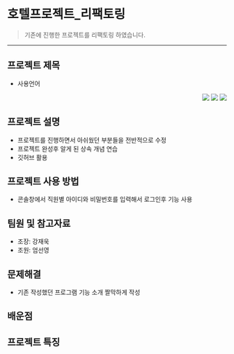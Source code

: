 # 호텔프로젝트_리팩토링
> 기존에 진행한 프로젝트를 리팩토링 하였습니다.
***
## 프로젝트 제목
- 사용언어
<div align=right> 
<img src = "https://img.shields.io/badge/Java-007396?style=flat&logo=OpenJDK&logoColor=white">
  <img src = "https://img.shields.io/badge/Eclipse-2C2255?style=for-the-badge&logo=eclipse&logoColor=white">
 <img src = " https://img.shields.io/badge/GitHub-100000?style=for-the-badge&logo=github&logoColor=white">
</div>
  
## 프로젝트 설명
- 프로젝트를 진행하면서 아쉬웠던 부분들을 전반적으로 수정
- 프로젝트 완성후 알게 된 상속 개념 연습
- 깃허브 활용
## 프로젝트 사용 방법
- 콘솔창에서 직원별 아이디와 비밀번호를 입력해서 로그인후 기능 사용
## 팀원 및 참고자료
- 조장: 강재욱
- 조원: 엄선영
## 문제해결
- 기존 작성했던 프로그램 기능 소개 짤막하게 작성
## 배운점

## 프로젝트 특징
